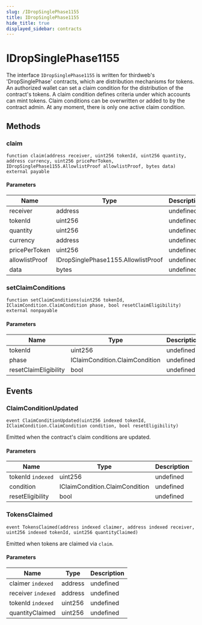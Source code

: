 ```yaml
---
slug: /IDropSinglePhase1155
title: IDropSinglePhase1155
hide_title: true
displayed_sidebar: contracts
---
```

# IDropSinglePhase1155





The interface `IDropSinglePhase1155` is written for thirdweb&#39;s &#39;DropSinglePhase&#39; contracts, which are distribution mechanisms for tokens.  An authorized wallet can set a claim condition for the distribution of the contract&#39;s tokens.  A claim condition defines criteria under which accounts can mint tokens. Claim conditions can be overwritten  or added to by the contract admin. At any moment, there is only one active claim condition.



## Methods

### claim

```solidity
function claim(address receiver, uint256 tokenId, uint256 quantity, address currency, uint256 pricePerToken, IDropSinglePhase1155.AllowlistProof allowlistProof, bytes data) external payable
```





#### Parameters

| Name | Type | Description |
|---|---|---|
| receiver | address | undefined |
| tokenId | uint256 | undefined |
| quantity | uint256 | undefined |
| currency | address | undefined |
| pricePerToken | uint256 | undefined |
| allowlistProof | IDropSinglePhase1155.AllowlistProof | undefined |
| data | bytes | undefined |

### setClaimConditions

```solidity
function setClaimConditions(uint256 tokenId, IClaimCondition.ClaimCondition phase, bool resetClaimEligibility) external nonpayable
```





#### Parameters

| Name | Type | Description |
|---|---|---|
| tokenId | uint256 | undefined |
| phase | IClaimCondition.ClaimCondition | undefined |
| resetClaimEligibility | bool | undefined |



## Events

### ClaimConditionUpdated

```solidity
event ClaimConditionUpdated(uint256 indexed tokenId, IClaimCondition.ClaimCondition condition, bool resetEligibility)
```

Emitted when the contract&#39;s claim conditions are updated.



#### Parameters

| Name | Type | Description |
|---|---|---|
| tokenId `indexed` | uint256 | undefined |
| condition  | IClaimCondition.ClaimCondition | undefined |
| resetEligibility  | bool | undefined |

### TokensClaimed

```solidity
event TokensClaimed(address indexed claimer, address indexed receiver, uint256 indexed tokenId, uint256 quantityClaimed)
```

Emitted when tokens are claimed via `claim`.



#### Parameters

| Name | Type | Description |
|---|---|---|
| claimer `indexed` | address | undefined |
| receiver `indexed` | address | undefined |
| tokenId `indexed` | uint256 | undefined |
| quantityClaimed  | uint256 | undefined |



